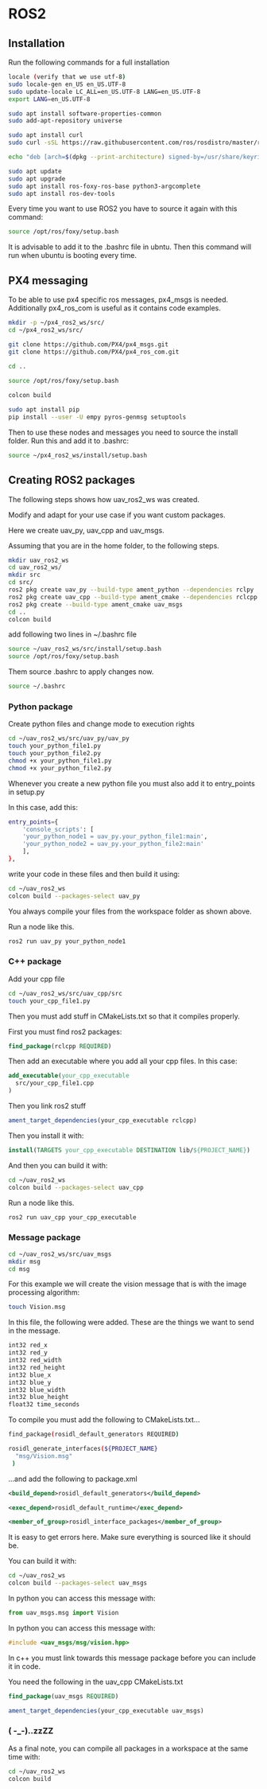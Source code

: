 # ROS2

## Installation

Run the following commands for a full installation

```bash
locale (verify that we use utf-8)
sudo locale-gen en_US en_US.UTF-8
sudo update-locale LC_ALL=en_US.UTF-8 LANG=en_US.UTF-8
export LANG=en_US.UTF-8

sudo apt install software-properties-common
sudo add-apt-repository universe

sudo apt install curl
sudo curl -sSL https://raw.githubusercontent.com/ros/rosdistro/master/ros.key -o /usr/share/keyrings/ros-archive-keyring.gpg

echo "deb [arch=$(dpkg --print-architecture) signed-by=/usr/share/keyrings/ros-archive-keyring.gpg] http://packages.ros.org/ros2/ubuntu $(. /etc/os-release && echo $UBUNTU_CODENAME) main" | sudo tee /etc/apt/sources.list.d/ros2.list > /dev/null

sudo apt update
sudo apt upgrade
sudo apt install ros-foxy-ros-base python3-argcomplete
sudo apt install ros-dev-tools
```

Every time you want to use ROS2 you have to source it again with this command:

```bash
source /opt/ros/foxy/setup.bash
```

It is advisable to add it to the .bashrc file in ubntu. Then this command will run when ubuntu is booting every time.

## PX4 messaging

To be able to use px4 specific ros messages, px4_msgs is needed. Additionally px4_ros_com is useful as it contains code examples.

```bash
mkdir -p ~/px4_ros2_ws/src/
cd ~/px4_ros2_ws/src/ 

git clone https://github.com/PX4/px4_msgs.git  
git clone https://github.com/PX4/px4_ros_com.git  
 
cd ..

source /opt/ros/foxy/setup.bash 

colcon build

sudo apt install pip 
pip install --user -U empy pyros-genmsg setuptools 
```

Then to use these nodes and messages you need to source the install folder. Run this and add it to .bashrc:

```bash
source ~/px4_ros2_ws/install/setup.bash
```

## Creating ROS2 packages

The following steps shows how uav_ros2_ws was created.

Modify and adapt for your use case if you want custom packages.

Here we create uav_py, uav_cpp and uav_msgs.

Assuming that you are in the home folder, to the following steps.

```bash
mkdir uav_ros2_ws
cd uav_ros2_ws/
mkdir src
cd src/
ros2 pkg create uav_py --build-type ament_python --dependencies rclpy
ros2 pkg create uav_cpp --build-type ament_cmake --dependencies rclcpp
ros2 pkg create --build-type ament_cmake uav_msgs
cd .. 
colcon build
```

add following two lines in ~/.bashrc file 

```bash
source ~/uav_ros2_ws/src/install/setup.bash
source /opt/ros/foxy/setup.bash
```

Them source .bashrc to apply changes now.

```bash
source ~/.bashrc
```

### Python package

Create python files and change mode to execution rights

```bash
cd ~/uav_ros2_ws/src/uav_py/uav_py
touch your_python_file1.py
touch your_python_file2.py
chmod +x your_python_file1.py
chmod +x your_python_file2.py
```

Whenever you create a new python file you must also add it to entry_points in setup.py

In this case, add this:

```bash
entry_points={
    'console_scripts': [
    'your_python_node1 = uav_py.your_python_file1:main',
    'your_python_node2 = uav_py.your_python_file2:main'
    ],
},
```

write your code in these files and then build it using:

```bash
cd ~/uav_ros2_ws
colcon build --packages-select uav_py
```

You always compile your files from the workspace folder as shown above.

Run a node like this.

```bash
ros2 run uav_py your_python_node1
```
### C++ package

Add your cpp file

```bash
cd ~/uav_ros2_ws/src/uav_cpp/src
touch your_cpp_file1.py
```

Then you must add stuff in CMakeLists.txt so that it compiles properly.

First you must find ros2 packages:

```cmake
find_package(rclcpp REQUIRED)
```

Then add an executable where you add all your cpp files. In this case:

```cmake
add_executable(your_cpp_executable
  src/your_cpp_file1.cpp
)
```

Then you link ros2 stuff

```cmake
ament_target_dependencies(your_cpp_executable rclcpp)
```

Then you install it with:

```cmake
install(TARGETS your_cpp_executable DESTINATION lib/${PROJECT_NAME})
```

And then you can build it with:

```bash
cd ~/uav_ros2_ws
colcon build --packages-select uav_cpp
```

Run a node like this.

```bash
ros2 run uav_cpp your_cpp_executable
```

### Message package

```bash
cd ~/uav_ros2_ws/src/uav_msgs
mkdir msg
cd msg
```

For this example we will create the vision message that is with the image processing algorithm:

```bash
touch Vision.msg
```

In this file, the following were added. These are the things we want to send in the message.

```bash
int32 red_x
int32 red_y
int32 red_width
int32 red_height
int32 blue_x
int32 blue_y
int32 blue_width
int32 blue_height
float32 time_seconds
```

To compile you must add the following to CMakeLists.txt...

```bash
find_package(rosidl_default_generators REQUIRED)

rosidl_generate_interfaces(${PROJECT_NAME}
  "msg/Vision.msg"
 )
```

...and add the following to package.xml

```xml
<build_depend>rosidl_default_generators</build_depend>

<exec_depend>rosidl_default_runtime</exec_depend>

<member_of_group>rosidl_interface_packages</member_of_group>
```

It is easy to get errors here. Make sure everything is sourced like it should be.

You can build it with:

```bash
cd ~/uav_ros2_ws
colcon build --packages-select uav_msgs
```

In python you can access this message with:

```python
from uav_msgs.msg import Vision
```

In python you can access this message with:

```c++
#include <uav_msgs/msg/vision.hpp>
```

In c++ you must link towards this message package before you can include it in code.

You need the following in the uav_cpp CMakeLists.txt

```cmake
find_package(uav_msgs REQUIRED)

ament_target_dependencies(your_cpp_executable uav_msgs)
```

### ( -_-)..zzZZ

As a final note, you can compile all packages in a workspace at the same time with:

```bash
cd ~/uav_ros2_ws
colcon build
```